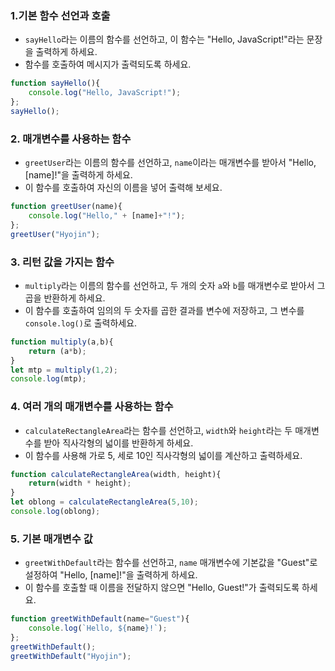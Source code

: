 ### **1.기본 함수 선언과 호출**

- `sayHello`라는 이름의 함수를 선언하고, 이 함수는 "Hello, JavaScript!"라는 문장을 출력하게 하세요.
- 함수를 호출하여 메시지가 출력되도록 하세요.

```js
function sayHello(){
    console.log("Hello, JavaScript!");
};
sayHello();
```

### 2. **매개변수를 사용하는 함수**

- `greetUser`라는 이름의 함수를 선언하고, `name`이라는 매개변수를 받아서 "Hello, [name]!"을 출력하게 하세요.
- 이 함수를 호출하여 자신의 이름을 넣어 출력해 보세요.

```js
function greetUser(name){
    console.log("Hello," + [name]+"!");
};
greetUser("Hyojin");
```

### 3. **리턴 값을 가지는 함수**

- `multiply`라는 이름의 함수를 선언하고, 두 개의 숫자 `a`와 `b`를 매개변수로 받아서 그 곱을 반환하게 하세요.
- 이 함수를 호출하여 임의의 두 숫자를 곱한 결과를 변수에 저장하고, 그 변수를 `console.log()`로 출력하세요.

```js
function multiply(a,b){
    return (a*b);
}
let mtp = multiply(1,2);
console.log(mtp);
```

### 4. **여러 개의 매개변수를 사용하는 함수**

- `calculateRectangleArea`라는 함수를 선언하고, `width`와 `height`라는 두 매개변수를 받아 직사각형의 넓이를 반환하게 하세요.
- 이 함수를 사용해 가로 5, 세로 10인 직사각형의 넓이를 계산하고 출력하세요.

```js
function calculateRectangleArea(width, height){
    return(width * height);
}
let oblong = calculateRectangleArea(5,10);
console.log(oblong);
```

### 5. **기본 매개변수 값**

- `greetWithDefault`라는 함수를 선언하고, `name` 매개변수에 기본값을 "Guest"로 설정하여 "Hello, [name]!"을 출력하게 하세요.
- 이 함수를 호출할 때 이름을 전달하지 않으면 "Hello, Guest!"가 출력되도록 하세요.

```js
function greetWithDefault(name="Guest"){
    console.log(`Hello, ${name}!`);
};
greetWithDefault();
greetWithDefault("Hyojin");
```